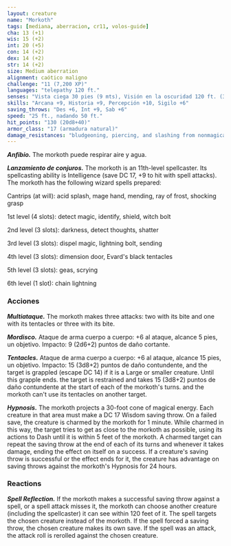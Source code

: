 ```yaml
---
layout: creature
name: "Morkoth"
tags: [mediana, aberracion, cr11, volos-guide]
cha: 13 (+1)
wis: 15 (+2)
int: 20 (+5)
con: 14 (+2)
dex: 14 (+2)
str: 14 (+2)
size: Medium aberration
alignment: caótico maligno
challenge: "11 (7,200 XP)"
languages: "telepathy 120 ft."
senses: "Vista ciega 30 pies (9 mts), Visión en la oscuridad 120 ft. (36 mts)"
skills: "Arcana +9, Historia +9, Percepción +10, Sigilo +6"
saving_throws: "Des +6, Int +9, Sab +6"
speed: "25 ft., nadando 50 ft."
hit_points: "130 (20d8+40)"
armor_class: "17 (armadura natural)"
damage_resistances: "bludgeoning, piercing, and slashing from nonmagical attacks"
---
```


***Anfibio.*** The morkoth puede respirar aire y agua.

***Lanzamiento de conjuros.*** The morkoth is an 11th-level spellcaster. Its spellcasting ability is Intelligence (save DC 17, +9 to hit with spell attacks). The morkoth has the following wizard spells prepared:

Cantrips (at will): acid splash, mage hand, mending, ray of frost, shocking grasp

1st level (4 slots): detect magic, identify, shield, witch bolt

2nd level (3 slots): darkness, detect thoughts, shatter

3rd level (3 slots): dispel magic, lightning bolt, sending

4th level (3 slots): dimension door, Evard's black tentacles

5th level (3 slots): geas, scrying

6th level (1 slot): chain lightning

### Acciones

***Multiataque.*** The morkoth makes three attacks: two with its bite and one with its tentacles or three with its bite.

***Mordisco.*** Ataque de arma cuerpo a cuerpo: +6 al ataque, alcance 5 pies, un objetivo. Impacto: 9 (2d6+2) puntos de daño cortante.

***Tentacles.*** Ataque de arma cuerpo a cuerpo: +6 al ataque, alcance 15 pies, un objetivo. Impacto: 15 (3d8+2) puntos de daño contundente, and the target is grappled (escape DC 14) if it is a Large or smaller creature. Until this grapple ends. the target is restrained and takes 15 (3d8+2) puntos de daño contundente at the start of each of the morkoth's turns. and the morkoth can't use its tentacles on another target.

***Hypnosis.*** The morkoth projects a 30-foot cone of magical energy. Each creature in that area must make a DC 17 Wisdom saving throw. On a failed save, the creature is charmed by the morkoth for 1 minute. While charmed in this way, the target tries to get as close to the morkoth as possible, using its actions to Dash until it is within 5 feet of the morkoth. A charmed target can repeat the saving throw at the end of each of its turns and whenever it takes damage, ending the effect on itself on a success. If a creature's saving throw is successful or the effect ends for it, the creature has advantage on saving throws against the morkoth's Hypnosis for 24 hours.

### Reactions

***Spell Reflection.*** If the morkoth makes a successful saving throw against a spell, or a spell attack misses it, the morkoth can choose another creature (including the spellcaster) it can see within 120 feet of it. The spell targets the chosen creature instead of the morkoth. If the spell forced a saving throw, the chosen creature makes its own save. If the spell was an attack, the attack roll is rerolled against the chosen creature.